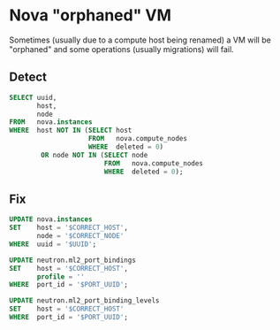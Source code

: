 # Nova "orphaned" VM

Sometimes (usually due to a compute host being renamed) a VM will be "orphaned" and some operations (usually migrations) will fail.

## Detect

````SQL
SELECT uuid,
       host,
       node
FROM   nova.instances
WHERE  host NOT IN (SELECT host
                    FROM   nova.compute_nodes
                    WHERE  deleted = 0)
        OR node NOT IN (SELECT node
                        FROM   nova.compute_nodes
                        WHERE  deleted = 0);  
````

## Fix

````SQL
UPDATE nova.instances
SET    host = '$CORRECT_HOST',
       node = '$CORRECT_NODE'
WHERE  uuid = '$UUID';

UPDATE neutron.ml2_port_bindings
SET    host = '$CORRECT_HOST',
       profile = ''
WHERE  port_id = '$PORT_UUID';

UPDATE neutron.ml2_port_binding_levels
SET    host = '$CORRECT_HOST'
WHERE  port_id = '$PORT_UUID';  
````
